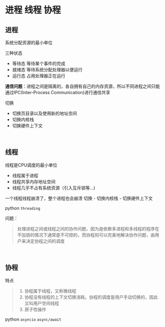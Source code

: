 # 进程 线程 协程 

## 进程 
系统分配资源的最小单位 

三种状态 
- 等待态 等待某个事件的完成 
- 就绪态 等待系统分配处理器以便运行
- 运行态 占用处理器正在运行 

**通信问题**：进程之间是隔离的，各自拥有自己的内存资源，所以不同进程之间只能通过IPC(Inter-Process Communication)进行通信共享 

切换 
- 切换页目录以及使用新的地址空间 
- 切换内核栈
- 切换硬件上下文 

<br>


## 线程 
线程是CPU调度的最小单位 

- 线程属于进程 
- 线程共享内存地址空间 
- 线程几乎不占有系统资源（引入互斥锁等...)

一个线程线程崩溃了，整个进程也会崩溃 
切换 
    - 切换内核栈 
    - 切换硬件上下文 

python `threading`

问题：
> 处理进程之间或线程之间的协作问题，因为是依赖多进程和多线程的程序在不加锁的情况下通常是不可控的，而协程则可以完美地解决协作问题，由用户来决定协程之间的调度

<br>

## 协程 
特点
> 1. 协程属于线程，又称微线程 
> 2. 协程没有线程的上下文切换消耗。协程的调度是用户手动切换的，因此又叫用户空间线程 
> 3. 原子性操作 


python `asyncio` `async/await`